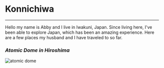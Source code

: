 # Konnichiwa
-----------------------------

Hello my name is Abby and I live in Iwakuni, Japan. Since living here, I've been able to explore Japan, which has been an amazing experience. Here are a few places my husband and I have traveled to so far.

### *Atomic Dome in Hiroshima*
![atomic dome](atomicdome.jpeg)
